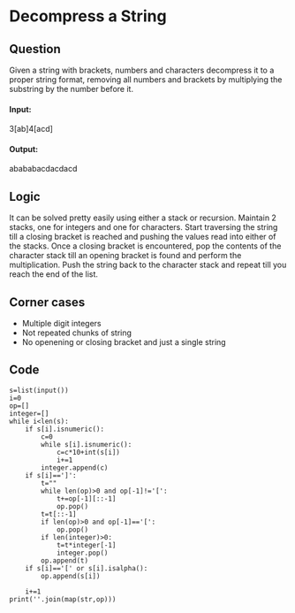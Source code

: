 # Decompress a String
## Question
Given a string with brackets, numbers and characters decompress it to a proper string format, removing all numbers and brackets by multiplying the substring by the number before it.

#### Input: 
3[ab]4[acd]
#### Output: 
abababacdacdacd

## Logic
It can be solved pretty easily using either a stack or recursion. Maintain 2 stacks, one for integers and one for characters. 
Start traversing the string till a closing bracket is reached and pushing the values read into either of the stacks. 
Once a closing bracket is encountered, pop the contents of the character stack till an opening bracket is found and perform the multiplication.
Push the string back to the character stack and repeat till you reach the end of the list.

## Corner cases
* Multiple digit integers
* Not repeated chunks of string
* No openening or closing bracket and just a single string

## Code
```python3
s=list(input())
i=0
op=[]
integer=[]
while i<len(s):
    if s[i].isnumeric():
        c=0
        while s[i].isnumeric():
            c=c*10+int(s[i])
            i+=1
        integer.append(c)
    if s[i]==']':
        t=""
        while len(op)>0 and op[-1]!='[':
            t+=op[-1][::-1]
            op.pop()
        t=t[::-1]
        if len(op)>0 and op[-1]=='[':
            op.pop()
        if len(integer)>0:
            t=t*integer[-1]
            integer.pop()
        op.append(t)
    if s[i]=='[' or s[i].isalpha():
        op.append(s[i])
    
    i+=1
print(''.join(map(str,op)))
```
